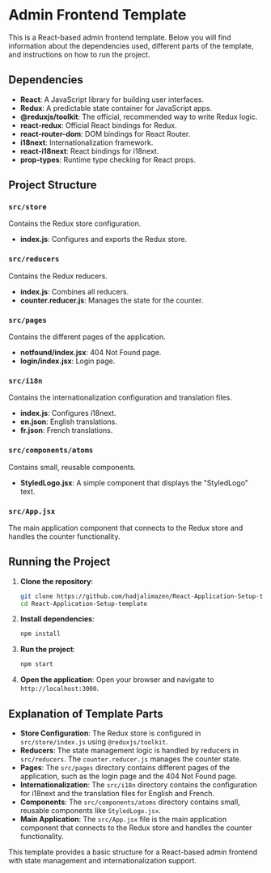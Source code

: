 # Admin Frontend Template

This is a React-based admin frontend template. Below you will find information about the dependencies used, different parts of the template, and instructions on how to run the project.

## Dependencies

- **React**: A JavaScript library for building user interfaces.
- **Redux**: A predictable state container for JavaScript apps.
- **@reduxjs/toolkit**: The official, recommended way to write Redux logic.
- **react-redux**: Official React bindings for Redux.
- **react-router-dom**: DOM bindings for React Router.
- **i18next**: Internationalization framework.
- **react-i18next**: React bindings for i18next.
- **prop-types**: Runtime type checking for React props.

## Project Structure

### `src/store`

Contains the Redux store configuration.

- **index.js**: Configures and exports the Redux store.

### `src/reducers`

Contains the Redux reducers.

- **index.js**: Combines all reducers.
- **counter.reducer.js**: Manages the state for the counter.

### `src/pages`

Contains the different pages of the application.

- **notfound/index.jsx**: 404 Not Found page.
- **login/index.jsx**: Login page.

### `src/i18n`

Contains the internationalization configuration and translation files.

- **index.js**: Configures i18next.
- **en.json**: English translations.
- **fr.json**: French translations.

### `src/components/atoms`

Contains small, reusable components.

- **StyledLogo.jsx**: A simple component that displays the "StyledLogo" text.

### `src/App.jsx`

The main application component that connects to the Redux store and handles the counter functionality.

## Running the Project

1. **Clone the repository**:
    ```sh
    git clone https://github.com/hadjalimazen/React-Application-Setup-template.git
    cd React-Application-Setup-template
    ```

2. **Install dependencies**:
    ```sh
    npm install
    ```

3. **Run the project**:
    ```sh
    npm start
    ```

4. **Open the application**:
    Open your browser and navigate to `http://localhost:3000`.

## Explanation of Template Parts

- **Store Configuration**: The Redux store is configured in `src/store/index.js` using `@reduxjs/toolkit`.
- **Reducers**: The state management logic is handled by reducers in `src/reducers`. The `counter.reducer.js` manages the counter state.
- **Pages**: The `src/pages` directory contains different pages of the application, such as the login page and the 404 Not Found page.
- **Internationalization**: The `src/i18n` directory contains the configuration for i18next and the translation files for English and French.
- **Components**: The `src/components/atoms` directory contains small, reusable components like `StyledLogo.jsx`.
- **Main Application**: The `src/App.jsx` file is the main application component that connects to the Redux store and handles the counter functionality.

This template provides a basic structure for a React-based admin frontend with state management and internationalization support.
